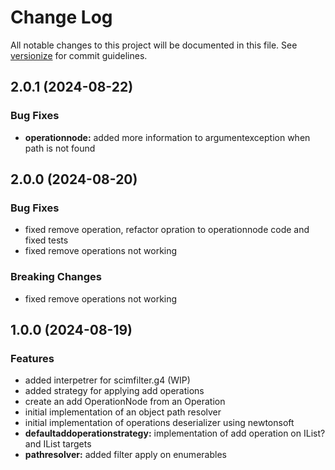 # Change Log

All notable changes to this project will be documented in this file. See [versionize](https://github.com/versionize/versionize) for commit guidelines.

<a name="2.0.1"></a>
## 2.0.1 (2024-08-22)

### Bug Fixes

* **operationnode:** added more information to argumentexception when path is not found

<a name="2.0.0"></a>
## 2.0.0 (2024-08-20)

### Bug Fixes

* fixed remove operation, refactor opration to operationnode code and fixed tests
* fixed remove operations not working

### Breaking Changes

* fixed remove operations not working

<a name="1.0.0"></a>
## 1.0.0 (2024-08-19)

### Features

* added interpetrer for scimfilter.g4 (WIP)
* added strategy for applying add operations
* create an add OperationNode from an Operation
* initial implementation of an object path resolver
* initial implementation of operations deserializer using newtonsoft
* **defaultaddoperationstrategy:** implementation of add operation on IList? and IList targets
* **pathresolver:** added filter apply on enumerables

